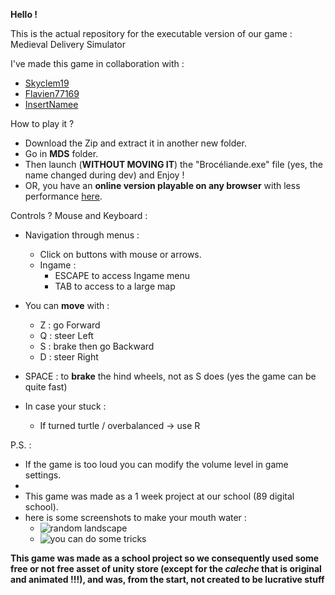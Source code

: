 **Hello !**

This is the actual repository for the executable version of our game : Medieval Delivery Simulator

I've made this game in collaboration with :
- [Skyclem19](https://github.com/Skyclem19)
- [Flavien77169](https://github.com/Flavien77169)
- [InsertNamee](https://github.com/InsertNamee)

How to play it ?
- Download the Zip and extract it in another new folder.
- Go in **MDS** folder.
- Then launch (**WITHOUT MOVING IT**) the "Brocéliande.exe" file (yes, the name changed during dev) and Enjoy !
- OR, you have an **online version playable on any browser** with less performance [here](https://play.unity.com/mg/other/build-k7o-1).

Controls ?
Mouse and Keyboard :

  - Navigation through menus :
    - Click on buttons with mouse or arrows.
    - Ingame :
      - ESCAPE to access Ingame menu
      - TAB to access to a large map
  
  - You can **move** with :
    - Z : go Forward
    - Q : steer Left
    - S : brake then go Backward
    - D : steer Right

  - SPACE : to **brake** the hind wheels, not as S does (yes the game can be quite fast)

  - In case your stuck :
    - If turned turtle / overbalanced -> use R

P.S. :
- If the game is too loud you can modify the volume level in game settings.
- 
- This game was made as a 1 week project at our school (89 digital school).
- here is some screenshots to make your mouth water :
  - ![random landscape](https://github.com/BlueBerryBB9/MedievalDeliverySimulator/assets/118543302/22127be3-abd7-400a-811b-c9489eeda97f)
  - ![you can do some tricks](https://github.com/BlueBerryBB9/MedievalDeliverySimulator/assets/118543302/049f7188-dca0-40f8-b6f8-d1797aaab03a)

**This game was made as a school project so we consequently used some free or not free asset of unity store (except for the *caleche* that is original and animated !!!), and was, from the start, not created to be lucrative stuff**
